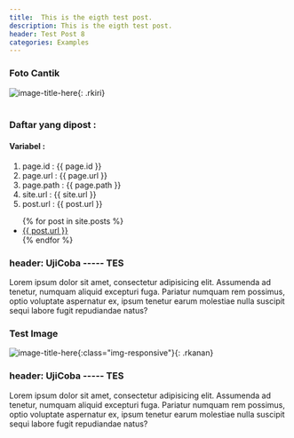 ```yaml
---
title:  This is the eigth test post.
description: This is the eigth test post.
header: Test Post 8
categories: Examples
---
```

### Foto Cantik 
![image-title-here](/web/img/cantik.png){: .rkiri}
<br>
<br>


### Daftar yang dipost :

#### Variabel : 
1. page.id 		: {{ page.id }} <br>
2. page.url		: {{ page.url }} <br>
3. page.path	: {{ page.path }} <br>
4. site.url		: {{ site.url }} <br>
5. post.url		: {{ post.url }} <br>

<ul>
  {% for post in site.posts %}
    <li>
      <a href="{{site.url}}{{post.url}}">{{ post.url }}</a>
    </li>
  {% endfor %}
</ul>

### header: UjiCoba ----- TES

Lorem ipsum dolor sit amet, consectetur adipisicing elit. Assumenda ad tenetur, numquam aliquid excepturi fuga. Pariatur numquam rem possimus, optio voluptate aspernatur ex, ipsum tenetur earum molestiae nulla suscipit sequi labore fugit repudiandae natus?

### Test Image

![image-title-here](/web/img/cantik.png){:class="img-responsive"}{: .rkanan}


### header: UjiCoba ----- TES

Lorem ipsum dolor sit amet, consectetur adipisicing elit. Assumenda ad tenetur, numquam aliquid excepturi fuga. Pariatur numquam rem possimus, optio voluptate aspernatur ex, ipsum tenetur earum molestiae nulla suscipit sequi labore fugit repudiandae natus?
